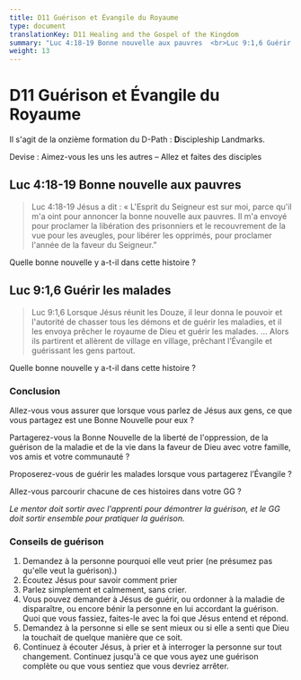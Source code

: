```yaml
---
title: D11 Guérison et Évangile du Royaume
type: document
translationKey: D11 Healing and the Gospel of the Kingdom
summary: "Luc 4:18-19 Bonne nouvelle aux pauvres  <br>Luc 9:1,6 Guérir les malades"
weight: 13
---
```

# D11 Guérison et Évangile du Royaume

Il s'agit de la onzième formation du D-Path : **D**iscipleship Landmarks.

Devise : Aimez-vous les uns les autres – Allez et faites des disciples

## Luc 4:18-19 Bonne nouvelle aux pauvres

>   Luc 4:18-19 Jésus a dit : « L'Esprit du Seigneur est sur moi, parce qu'il m'a oint pour annoncer la bonne nouvelle aux pauvres. Il m'a envoyé pour proclamer la libération des prisonniers et le recouvrement de la vue pour les aveugles, pour libérer les opprimés, pour proclamer l'année de la faveur du Seigneur.”

Quelle bonne nouvelle y a-t-il dans cette histoire ?

## Luc 9:1,6 Guérir les malades

>   Luc 9:1,6 Lorsque Jésus réunit les Douze, il leur donna le pouvoir et l'autorité de chasser tous les démons et de guérir les maladies, et il les envoya prêcher le royaume de Dieu et guérir les malades. … Alors ils partirent et allèrent de village en village, prêchant l’Évangile et guérissant les gens partout.

Quelle bonne nouvelle y a-t-il dans cette histoire ?

### Conclusion

Allez-vous vous assurer que lorsque vous parlez de Jésus aux gens, ce que vous partagez est une Bonne Nouvelle pour eux ?

Partagerez-vous la Bonne Nouvelle de la liberté de l'oppression, de la guérison de la maladie et de la vie dans la faveur de Dieu avec votre famille, vos amis et votre communauté ?

Proposerez-vous de guérir les malades lorsque vous partagerez l’Évangile ?

Allez-vous parcourir chacune de ces histoires dans votre GG ?

*Le mentor doit sortir avec l'apprenti pour démontrer la guérison, et le GG doit sortir ensemble pour pratiquer la guérison.*

### Conseils de guérison

1.  Demandez à la personne pourquoi elle veut prier (ne présumez pas qu'elle veut la guérison).)
2.  Écoutez Jésus pour savoir comment prier
3.  Parlez simplement et calmement, sans crier.
4.  Vous pouvez demander à Jésus de guérir, ou ordonner à la maladie de disparaître, ou encore bénir la personne en lui accordant la guérison. Quoi que vous fassiez, faites-le avec la foi que Jésus entend et répond.
5.  Demandez à la personne si elle se sent mieux ou si elle a senti que Dieu la touchait de quelque manière que ce soit.
6.  Continuez à écouter Jésus, à prier et à interroger la personne sur tout changement. Continuez jusqu'à ce que vous ayez une guérison complète ou que vous sentiez que vous devriez arrêter.

